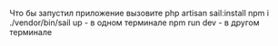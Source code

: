 Что бы запустил приложение вызовите
php artisan sail:install
npm i
./vendor/bin/sail up - в одном терминале
npm run dev - в другом терминале
